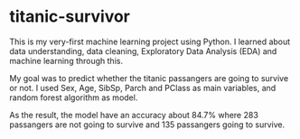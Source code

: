 # titanic-survivor

This is my very-first machine learning project using Python. 
I learned about data understanding, data cleaning, Exploratory Data Analysis (EDA) and machine learning through this.

My goal was to predict whether the titanic passangers are going to survive or not.
I used Sex, Age, SibSp, Parch and PClass as main variables, and random forest algorithm as model. 

As the result, the model have an accuracy about 84.7% where 283 passangers are not going to survive and 135 passangers going to survive.  
